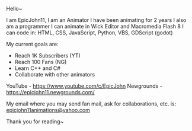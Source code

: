 Hello~

I am EpicJohn11,
I am an Animator
I have been animating for 2 years
I also am a programmer
I can animate in Wick Editor and Macromedia Flash 8
I can code in: HTML, CSS, JavaScript, Python, VBS, GDScript (godot)

My current goals are:
- Reach 1K Subscribers (YT)
- Reach 100 Fans (NG)
- Learn C++ and C#
- Collaborate with other animators

YouTube - https://www.youtube.com/c/EpicJohn
Newgrounds - https://epicjohn11.newgrounds.com/

My email where you may send fan mail, ask for collaborations, etc. is: epicjohn11animations@yahoo.com


Thank you for reading~

